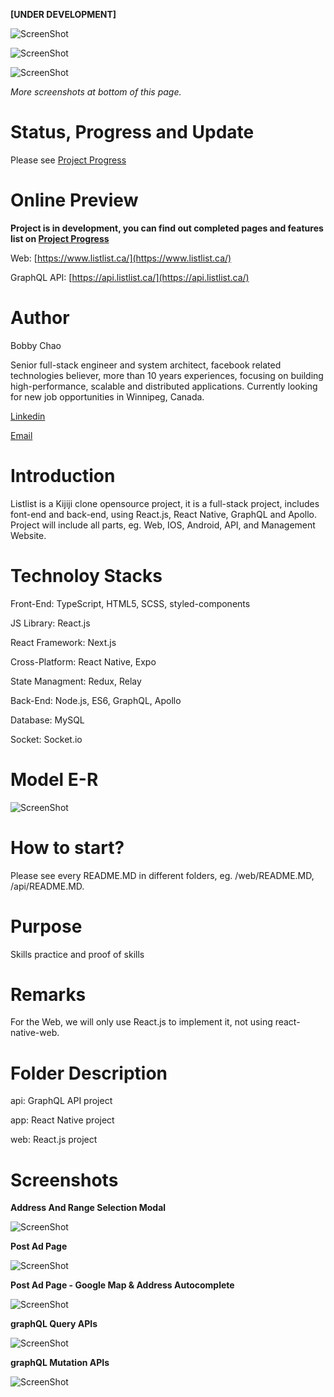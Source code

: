 **[UNDER DEVELOPMENT]**

![ScreenShot](https://raw.githubusercontent.com/bobbylkchao/listlist/main/doc/screenshoot/web-header.png)

![ScreenShot](https://raw.githubusercontent.com/bobbylkchao/listlist/main/doc/screenshoot/addressRangeChoose.gif)

![ScreenShot](https://raw.githubusercontent.com/bobbylkchao/listlist/main/doc/screenshoot/googlemap.gif)

*More screenshots at bottom of this page.*

# Status, Progress and Update

Please see [Project Progress](https://github.com/users/bobbylkchao/projects/1/views/1?groupedBy%5BcolumnId%5D=303996)

# Online Preview

**Project is in development, you can find out completed pages and features list on [Project Progress](https://github.com/users/bobbylkchao/projects/1/views/1?groupedBy%5BcolumnId%5D=303996)**

Web: [https://www.listlist.ca/](https://www.listlist.ca/)

GraphQL API: [https://api.listlist.ca/](https://api.listlist.ca/)


# Author

Bobby Chao

Senior full-stack engineer and system architect, facebook related technologies believer, more than 10 years experiences, focusing on building high-performance, scalable and distributed applications. Currently looking for new job opportunities in Winnipeg, Canada.

[Linkedin](https://www.linkedin.com/in/bobbylkchao/)

[Email](mailto:bobbylkchao@gmail.com)

# Introduction

Listlist is a Kijiji clone opensource project, it is a full-stack project, includes font-end and back-end, using React.js, React Native, GraphQL and Apollo.
Project will include all parts, eg. Web, IOS, Android, API, and Management Website.

# Technoloy Stacks

Front-End: TypeScript, HTML5, SCSS, styled-components

JS Library: React.js

React Framework: Next.js

Cross-Platform: React Native, Expo

State Managment: Redux, Relay

Back-End: Node.js, ES6, GraphQL, Apollo

Database: MySQL

Socket: Socket.io

# Model E-R

![ScreenShot](https://raw.githubusercontent.com/bobbylkchao/listlist/main/doc/screenshoot/er1.1.png)

# How to start?

Please see every README.MD in different folders, eg. /web/README.MD, /api/README.MD.

# Purpose

Skills practice and proof of skills

# Remarks

For the Web, we will only use React.js to implement it, not using react-native-web.

# Folder Description

api: GraphQL API project

app: React Native project

web: React.js project

# Screenshots

**Address And Range Selection Modal**

![ScreenShot](https://raw.githubusercontent.com/bobbylkchao/listlist/main/doc/screenshoot/addressRangeChoose.gif)

**Post Ad Page**

![ScreenShot](https://raw.githubusercontent.com/bobbylkchao/listlist/main/doc/screenshoot/web-post-ad-0.0.6.png)

**Post Ad Page - Google Map & Address Autocomplete**

![ScreenShot](https://raw.githubusercontent.com/bobbylkchao/listlist/main/doc/screenshoot/googlemap.gif)

**graphQL Query APIs**

![ScreenShot](https://raw.githubusercontent.com/bobbylkchao/listlist/main/doc/screenshoot/graphQL-query.png)

**graphQL Mutation APIs**

![ScreenShot](https://raw.githubusercontent.com/bobbylkchao/listlist/main/doc/screenshoot/graphQL-mutation.png)
